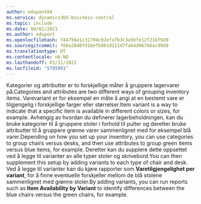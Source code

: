 ```yaml
---
author: edupont04
ms.service: dynamics365-business-central
ms.topic: include
ms.date: 04/01/2021
ms.author: edupont
ms.openlocfilehash: f44756e1c31794c92efafb3c3a5bfe12f21bf939
ms.sourcegitcommit: 766e2840fd16efb901d211d7fa64d96766ac99d9
ms.translationtype: HT
ms.contentlocale: nb-NO
ms.lasthandoff: 03/31/2021
ms.locfileid: "5785901"
---
```

<span data-ttu-id="93f24-101">Kategorier og attributter er to forskjellige måter å gruppere lagervarer på.</span><span class="sxs-lookup"><span data-stu-id="93f24-101">Categories and attributes are two different ways of grouping inventory items.</span></span> <span data-ttu-id="93f24-102">Varevariant er for eksempel en måte å angi at en bestemt vare er tilgjengelig i forskjellige farger eller størrelser.</span><span class="sxs-lookup"><span data-stu-id="93f24-102">Item variant is a way to indicate that a specific item is available in different colors or sizes, for example.</span></span> <span data-ttu-id="93f24-103">Avhengig av hvordan du definerer lagerbeholdningen, kan du bruke kategorier til å gruppere stoler i forhold til pulter og deretter bruke attributter til å gruppere grønne varer sammenlignet med for eksempel blå varer.</span><span class="sxs-lookup"><span data-stu-id="93f24-103">Depending on how you set up your inventory, you can use categories to group chairs versus desks, and then use attributes to group green items versus blue items, for example.</span></span> <span data-ttu-id="93f24-104">Deretter kan du supplere dette oppsettet ved å legge til varianter av alle typer stoler og skrivebord.</span><span class="sxs-lookup"><span data-stu-id="93f24-104">You can then supplement this setup by adding variants to each type of chair and desk.</span></span> <span data-ttu-id="93f24-105">Ved å legge til varianter kan du kjøre rapporter som **Varetilgjengelighet per variant**, for å finne eventuelle forskjeller mellom de blå stolene sammenlignet med grønne stoler.</span><span class="sxs-lookup"><span data-stu-id="93f24-105">By adding variants, you can run reports such as **Item Availability by Variant** to identify differences between the blue chairs versus the green chairs, for example.</span></span>
